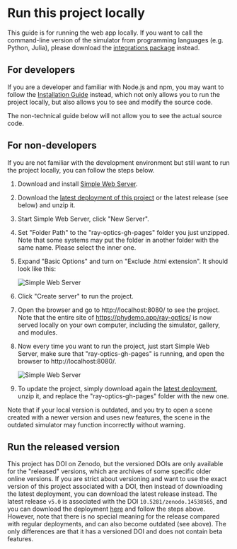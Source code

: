 # Run this project locally

This guide is for running the web app locally. If you want to call the command-line version of the simulator from programming languages (e.g. Python, Julia), please download the [integrations package](https://github.com/ricktu288/ray-optics/archive/refs/heads/dist-integrations.zip) instead.

## For developers

If you are a developer and familiar with Node.js and npm, you may want to follow the [Installation Guide](https://github.com/ricktu288/ray-optics?tab=readme-ov-file#installation) instead, which not only allows you to run the project locally, but also allows you to see and modify the source code.

The non-technical guide below will not allow you to see the actual source code.

## For non-developers

If you are not familiar with the development environment but still want to run the project locally, you can follow the steps below.

1. Download and install [Simple Web Server](https://simplewebserver.org/).
2. Download the [latest deployment of this project](https://github.com/ricktu288/ray-optics/archive/refs/heads/gh-pages.zip) or the latest release (see below) and unzip it.
3. Start Simple Web Server, click "New Server".
4. Set "Folder Path" to the "ray-optics-gh-pages" folder you just unzipped. Note that some systems may put the folder in another folder with the same name. Please select the inner one.
5. Expand "Basic Options" and turn on "Exclude .html extension". It should look like this:

    ![Simple Web Server](https://raw.githubusercontent.com/ricktu288/ray-optics/refs/heads/master/run-locally/simple-web-server-config.png)

6. Click "Create server" to run the project.
7. Open the browser and go to http://localhost:8080/ to see the project. Note that the entire site of https://phydemo.app/ray-optics/ is now served locally on your own computer, including the simulator, gallery, and modules.
8. Now every time you want to run the project, just start Simple Web Server, make sure that "ray-optics-gh-pages" is running, and open the browser to http://localhost:8080/.

    ![Simple Web Server](https://raw.githubusercontent.com/ricktu288/ray-optics/refs/heads/master/run-locally/simple-web-server-running.png)

9. To update the project, simply download again the [latest deployment](https://github.com/ricktu288/ray-optics/archive/refs/heads/gh-pages.zip), unzip it, and replace the "ray-optics-gh-pages" folder with the new one.

Note that if your local version is outdated, and you try to open a scene created with a newer version and uses new features, the scene in the outdated simulator may function incorrectly without warning.

## Run the released version

This project has DOI on Zenodo, but the versioned DOIs are only available for the "released" versions, which are archives of some specific older online versions. If you are strict about versioning and want to use the exact version of this project associated with a DOI, then instead of downloading the latest deployment, you can download the latest release instead. The latest release `v5.0` is associated with the DOI `10.5281/zenodo.14538565`, and you can download the deployment [here](https://github.com/ricktu288/ray-optics/archive/refs/heads/release/v5.0.zip) and follow the steps above. However, note that there is no special meaning for the release compared with regular deployments, and can also become outdated (see above). The only differences are that it has a versioned DOI and does not contain beta features.
